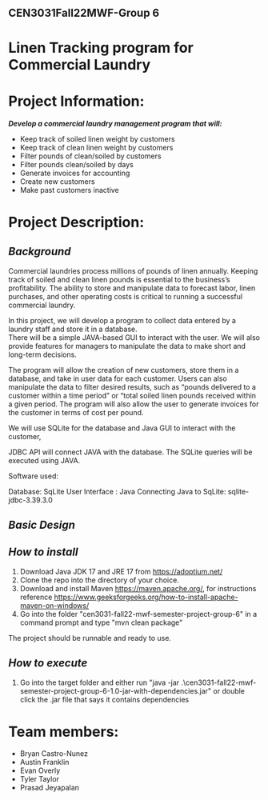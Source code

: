 ## CEN3031Fall22MWF-Group 6

# **Linen Tracking program for Commercial Laundry**

# **Project Information**:

***Develop a commercial laundry management program that will:***
  - Keep track of soiled linen weight by customers 
  - Keep track of clean linen weight by customers
  - Filter pounds of clean/soiled by customers
  - Filter pounds clean/soiled by days
  - Generate invoices for accounting
  - Create new customers
  - Make past customers inactive

# **Project Description**:
## *Background*
  Commercial laundries process millions of pounds of linen annually. Keeping track of soiled and clean linen pounds 
is essential to the business’s profitability. The ability to store and manipulate data to forecast labor, 
linen purchases, and other operating  costs is critical to running a successful commercial laundry.

  In this project, we will develop a program to collect data entered by a laundry staff and store it in a database.  
There will be a simple JAVA-based GUI to interact with the user. We will also provide features for 
managers to manipulate the data to make short and long-term decisions.

  The program will allow the creation of new customers, store them in a database, and take in user data 
for each customer. Users can also manipulate the data to filter desired results, such as 
“pounds delivered to a customer within a time period” or “total soiled linen pounds received within a given period. 
The program will also allow the user to generate invoices for the customer in terms of cost per pound.

We will use SQLite for the database and Java GUI to interact with the customer,

JDBC API will connect JAVA with the database. The SQLite queries will be executed using JAVA.

Software used:

Database: SqLite
User Interface : Java
Connecting Java to SqLite: sqlite-jdbc-3.39.3.0

## *Basic Design*

## *How to install*
1. Download Java JDK 17 and JRE 17 from https://adoptium.net/
2. Clone the repo into the directory of your choice.
3. Download and install Maven https://maven.apache.org/, for instructions reference https://www.geeksforgeeks.org/how-to-install-apache-maven-on-windows/
4. Go into the folder "cen3031-fall22-mwf-semester-project-group-6" in a command prompt and type "mvn clean package"

The project should be runnable and ready to use.


## *How to execute*
1. Go into the target folder and either run "java -jar .\cen3031-fall22-mwf-semester-project-group-6-1.0-jar-with-dependencies.jar" or double click the .jar file that says it contains dependencies

# **Team members**:
- Bryan Castro-Nunez
- Austin Franklin
- Evan Overly
- Tyler Taylor
- Prasad Jeyapalan
